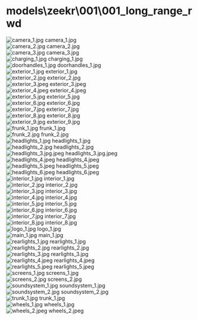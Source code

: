 <h1>models\zeekr\001\001_long_range_rwd</h1>
<div class="container text-center">
<div class="row">
<div class="col col-lg-2 col-6">
<img src="https://media.evkx.net/multimedia/models/zeekr/001/001_long_range_rwd/camera_1_xst.jpg" class="img-thumbnail" alt="camera_1.jpg">
camera_1.jpg
</div>
<div class="col col-lg-2 col-6">
<img src="https://media.evkx.net/multimedia/models/zeekr/001/001_long_range_rwd/camera_2_xst.jpg" class="img-thumbnail" alt="camera_2.jpg">
camera_2.jpg
</div>
<div class="col col-lg-2 col-6">
<img src="https://media.evkx.net/multimedia/models/zeekr/001/001_long_range_rwd/camera_3_xst.jpg" class="img-thumbnail" alt="camera_3.jpg">
camera_3.jpg
</div>
<div class="col col-lg-2 col-6">
<img src="https://media.evkx.net/multimedia/models/zeekr/001/001_long_range_rwd/charging_1_xst.jpg" class="img-thumbnail" alt="charging_1.jpg">
charging_1.jpg
</div>
<div class="col col-lg-2 col-6">
<img src="https://media.evkx.net/multimedia/models/zeekr/001/001_long_range_rwd/doorhandles_1_xst.jpg" class="img-thumbnail" alt="doorhandles_1.jpg">
doorhandles_1.jpg
</div>
<div class="col col-lg-2 col-6">
<img src="https://media.evkx.net/multimedia/models/zeekr/001/001_long_range_rwd/exterior_1_xst.jpg" class="img-thumbnail" alt="exterior_1.jpg">
exterior_1.jpg
</div>
<div class="col col-lg-2 col-6">
<img src="https://media.evkx.net/multimedia/models/zeekr/001/001_long_range_rwd/exterior_2_xst.jpg" class="img-thumbnail" alt="exterior_2.jpg">
exterior_2.jpg
</div>
<div class="col col-lg-2 col-6">
<img src="https://media.evkx.net/multimedia/models/zeekr/001/001_long_range_rwd/exterior_3_xst.jpeg" class="img-thumbnail" alt="exterior_3.jpeg">
exterior_3.jpeg
</div>
<div class="col col-lg-2 col-6">
<img src="https://media.evkx.net/multimedia/models/zeekr/001/001_long_range_rwd/exterior_4_xst.jpeg" class="img-thumbnail" alt="exterior_4.jpeg">
exterior_4.jpeg
</div>
<div class="col col-lg-2 col-6">
<img src="https://media.evkx.net/multimedia/models/zeekr/001/001_long_range_rwd/exterior_5_xst.jpg" class="img-thumbnail" alt="exterior_5.jpg">
exterior_5.jpg
</div>
<div class="col col-lg-2 col-6">
<img src="https://media.evkx.net/multimedia/models/zeekr/001/001_long_range_rwd/exterior_6_xst.jpg" class="img-thumbnail" alt="exterior_6.jpg">
exterior_6.jpg
</div>
<div class="col col-lg-2 col-6">
<img src="https://media.evkx.net/multimedia/models/zeekr/001/001_long_range_rwd/exterior_7_xst.jpg" class="img-thumbnail" alt="exterior_7.jpg">
exterior_7.jpg
</div>
<div class="col col-lg-2 col-6">
<img src="https://media.evkx.net/multimedia/models/zeekr/001/001_long_range_rwd/exterior_8_xst.jpg" class="img-thumbnail" alt="exterior_8.jpg">
exterior_8.jpg
</div>
<div class="col col-lg-2 col-6">
<img src="https://media.evkx.net/multimedia/models/zeekr/001/001_long_range_rwd/exterior_9_xst.jpg" class="img-thumbnail" alt="exterior_9.jpg">
exterior_9.jpg
</div>
<div class="col col-lg-2 col-6">
<img src="https://media.evkx.net/multimedia/models/zeekr/001/001_long_range_rwd/frunk_1_xst.jpg" class="img-thumbnail" alt="frunk_1.jpg">
frunk_1.jpg
</div>
<div class="col col-lg-2 col-6">
<img src="https://media.evkx.net/multimedia/models/zeekr/001/001_long_range_rwd/frunk_2_xst.jpg" class="img-thumbnail" alt="frunk_2.jpg">
frunk_2.jpg
</div>
<div class="col col-lg-2 col-6">
<img src="https://media.evkx.net/multimedia/models/zeekr/001/001_long_range_rwd/headlights_1_xst.jpg" class="img-thumbnail" alt="headlights_1.jpg">
headlights_1.jpg
</div>
<div class="col col-lg-2 col-6">
<img src="https://media.evkx.net/multimedia/models/zeekr/001/001_long_range_rwd/headlights_2_xst.jpg" class="img-thumbnail" alt="headlights_2.jpg">
headlights_2.jpg
</div>
<div class="col col-lg-2 col-6">
<img src="https://media.evkx.net/multimedia/models/zeekr/001/001_long_range_rwd/headlights_3.jpg_xst.jpeg" class="img-thumbnail" alt="headlights_3.jpg.jpeg">
headlights_3.jpg.jpeg
</div>
<div class="col col-lg-2 col-6">
<img src="https://media.evkx.net/multimedia/models/zeekr/001/001_long_range_rwd/headlights_4_xst.jpeg" class="img-thumbnail" alt="headlights_4.jpeg">
headlights_4.jpeg
</div>
<div class="col col-lg-2 col-6">
<img src="https://media.evkx.net/multimedia/models/zeekr/001/001_long_range_rwd/headlights_5_xst.jpeg" class="img-thumbnail" alt="headlights_5.jpeg">
headlights_5.jpeg
</div>
<div class="col col-lg-2 col-6">
<img src="https://media.evkx.net/multimedia/models/zeekr/001/001_long_range_rwd/headlights_6_xst.jpeg" class="img-thumbnail" alt="headlights_6.jpeg">
headlights_6.jpeg
</div>
<div class="col col-lg-2 col-6">
<img src="https://media.evkx.net/multimedia/models/zeekr/001/001_long_range_rwd/interior_1_xst.jpg" class="img-thumbnail" alt="interior_1.jpg">
interior_1.jpg
</div>
<div class="col col-lg-2 col-6">
<img src="https://media.evkx.net/multimedia/models/zeekr/001/001_long_range_rwd/interior_2_xst.jpg" class="img-thumbnail" alt="interior_2.jpg">
interior_2.jpg
</div>
<div class="col col-lg-2 col-6">
<img src="https://media.evkx.net/multimedia/models/zeekr/001/001_long_range_rwd/interior_3_xst.jpg" class="img-thumbnail" alt="interior_3.jpg">
interior_3.jpg
</div>
<div class="col col-lg-2 col-6">
<img src="https://media.evkx.net/multimedia/models/zeekr/001/001_long_range_rwd/interior_4_xst.jpg" class="img-thumbnail" alt="interior_4.jpg">
interior_4.jpg
</div>
<div class="col col-lg-2 col-6">
<img src="https://media.evkx.net/multimedia/models/zeekr/001/001_long_range_rwd/interior_5_xst.jpg" class="img-thumbnail" alt="interior_5.jpg">
interior_5.jpg
</div>
<div class="col col-lg-2 col-6">
<img src="https://media.evkx.net/multimedia/models/zeekr/001/001_long_range_rwd/interior_6_xst.jpg" class="img-thumbnail" alt="interior_6.jpg">
interior_6.jpg
</div>
<div class="col col-lg-2 col-6">
<img src="https://media.evkx.net/multimedia/models/zeekr/001/001_long_range_rwd/interior_7_xst.jpg" class="img-thumbnail" alt="interior_7.jpg">
interior_7.jpg
</div>
<div class="col col-lg-2 col-6">
<img src="https://media.evkx.net/multimedia/models/zeekr/001/001_long_range_rwd/interior_8_xst.jpg" class="img-thumbnail" alt="interior_8.jpg">
interior_8.jpg
</div>
<div class="col col-lg-2 col-6">
<img src="https://media.evkx.net/multimedia/models/zeekr/001/001_long_range_rwd/logo_1_xst.jpg" class="img-thumbnail" alt="logo_1.jpg">
logo_1.jpg
</div>
<div class="col col-lg-2 col-6">
<img src="https://media.evkx.net/multimedia/models/zeekr/001/001_long_range_rwd/main_1_xst.jpg" class="img-thumbnail" alt="main_1.jpg">
main_1.jpg
</div>
<div class="col col-lg-2 col-6">
<img src="https://media.evkx.net/multimedia/models/zeekr/001/001_long_range_rwd/rearlights_1_xst.jpg" class="img-thumbnail" alt="rearlights_1.jpg">
rearlights_1.jpg
</div>
<div class="col col-lg-2 col-6">
<img src="https://media.evkx.net/multimedia/models/zeekr/001/001_long_range_rwd/rearlights_2_xst.jpg" class="img-thumbnail" alt="rearlights_2.jpg">
rearlights_2.jpg
</div>
<div class="col col-lg-2 col-6">
<img src="https://media.evkx.net/multimedia/models/zeekr/001/001_long_range_rwd/rearlights_3_xst.jpg" class="img-thumbnail" alt="rearlights_3.jpg">
rearlights_3.jpg
</div>
<div class="col col-lg-2 col-6">
<img src="https://media.evkx.net/multimedia/models/zeekr/001/001_long_range_rwd/rearlights_4_xst.jpeg" class="img-thumbnail" alt="rearlights_4.jpeg">
rearlights_4.jpeg
</div>
<div class="col col-lg-2 col-6">
<img src="https://media.evkx.net/multimedia/models/zeekr/001/001_long_range_rwd/rearlights_5_xst.jpeg" class="img-thumbnail" alt="rearlights_5.jpeg">
rearlights_5.jpeg
</div>
<div class="col col-lg-2 col-6">
<img src="https://media.evkx.net/multimedia/models/zeekr/001/001_long_range_rwd/screens_1_xst.jpg" class="img-thumbnail" alt="screens_1.jpg">
screens_1.jpg
</div>
<div class="col col-lg-2 col-6">
<img src="https://media.evkx.net/multimedia/models/zeekr/001/001_long_range_rwd/screens_2_xst.jpg" class="img-thumbnail" alt="screens_2.jpg">
screens_2.jpg
</div>
<div class="col col-lg-2 col-6">
<img src="https://media.evkx.net/multimedia/models/zeekr/001/001_long_range_rwd/soundsystem_1_xst.jpg" class="img-thumbnail" alt="soundsystem_1.jpg">
soundsystem_1.jpg
</div>
<div class="col col-lg-2 col-6">
<img src="https://media.evkx.net/multimedia/models/zeekr/001/001_long_range_rwd/soundsystem_2_xst.jpg" class="img-thumbnail" alt="soundsystem_2.jpg">
soundsystem_2.jpg
</div>
<div class="col col-lg-2 col-6">
<img src="https://media.evkx.net/multimedia/models/zeekr/001/001_long_range_rwd/trunk_1_xst.jpg" class="img-thumbnail" alt="trunk_1.jpg">
trunk_1.jpg
</div>
<div class="col col-lg-2 col-6">
<img src="https://media.evkx.net/multimedia/models/zeekr/001/001_long_range_rwd/wheels_1_xst.jpg" class="img-thumbnail" alt="wheels_1.jpg">
wheels_1.jpg
</div>
<div class="col col-lg-2 col-6">
<img src="https://media.evkx.net/multimedia/models/zeekr/001/001_long_range_rwd/wheels_2_xst.jpeg" class="img-thumbnail" alt="wheels_2.jpeg">
wheels_2.jpeg
</div>
</div>
</div>
